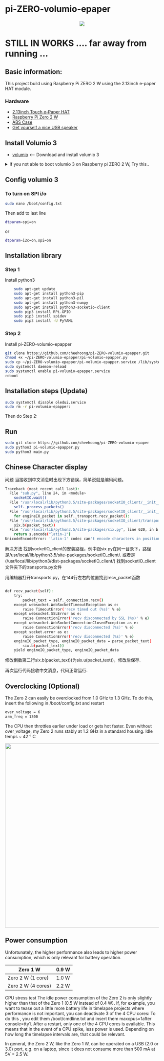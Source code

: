 # pi-ZERO-volumio-epaper
###

<p align="center">
<img src="https://www.waveshare.com/img/devkit/LCD/2.13inch-Touch-e-Paper-HAT-with-case/2.13inch-Touch-e-Paper-HAT-with-case-details-1.jpg"
</p>

# STILL IN WORKS .... far away from running ...
    
## Basic information:
This project build using Raspberry Pi ZERO 2 W using the 2.13inch e-paper HAT module.
### Hardware
- [2.13inch Touch e-Paper HAT](https://www.waveshare.net/wiki/2.13inch_Touch_e-Paper_HAT)
- [Raspberry Pi Zero 2 W](https://www.raspberrypi.com/products/raspberry-pi-zero-2-w)
- [ABS Case](https://www.waveshare.com/2.13inch-Touch-e-Paper-HAT-with-case.htm)
- [Get yourself a nice USB speaker](https://www.aliexpress.com/i/1005001710457608.html)

## Install Volumio 3
- [volumio](https://volumio.com/en/get-started) <-- Download and install volumio 3


<details><summary>If you not able to boot volumio 3 on Raspberry pi ZERO 2 W, Try this..</summary>
<p>

</p>
<p>
- Change new SD-card (could be faulty SD-card)
</p>
<p>
- Setup your SD-card on raspberry pi 3/4, (basic setup + wifi) then move the SD-card to your Raspberry pi ZERO
</p>
</details>

## Config volumio 3
### To turn on SPI i/o
```bash
sudo nano /boot/config.txt
```
Then add to last line
```bash
dtparam=spi=on
```
or
```bash
dtparam=i2c=on,spi=on
```

## Installation library

### Step 1
Install python3
```bash
    sudo apt-get update
    sudo apt-get install python3-pip
    sudo apt-get install python3-pil
    sudo apt-get install python3-numpy 
    sudo apt-get install python3-socketio-client
    sudo pip3 install RPi.GPIO
    sudo pip3 install spidev
    sudo pip3 install -U PyYAML

```
### Step 2
Install pi-ZERO-volumio-epapper

```bash
git clone https://github.com/cheehoong/pi-ZERO-volumio-epapper.git
chmod +x ~/pi-ZERO-volumio-epapper/pi-volumio-epapper.py
sudo cp ~/pi-ZERO-volumio-epapper/pi-volumio-epapper.service /lib/systemd/system/
sudo systemctl daemon-reload
sudo systemctl enable pi-volumio-epapper.service
reboot
````
## Installation steps (Update)
```bash
sudo systemctl disable oledui.service
sudo rm -r pi-volumio-epapper:
```
Then do Step 2:

## Run

```bash
sudo git clone https://github.com/cheehoong/pi-ZERO-volumio-epaper
sudo python3 pi-volumio-epapper.py
sudo python3 main.py
```

## Chinese Character display

问题
当接收到中文消息时出现下方错误，简单说就是编码问题。
```bash
Traceback (most recent call last):
  File "sub.py", line 24, in <module>
    socketIO.wait()
  File "/usr/local/lib/python3.5/site-packages/socketIO_client/__init__.py", line 232, in wait
    self._process_packets()
  File "/usr/local/lib/python3.5/site-packages/socketIO_client/__init__.py", line 254, in _process_packets
    for engineIO_packet in self._transport.recv_packet():
  File "/usr/local/lib/python3.5/site-packages/socketIO_client/transports.py", line 155, in recv_packet
    six.b(packet_text))
  File "/usr/local/lib/python3.5/site-packages/six.py", line 620, in b
    return s.encode("latin-1")
UnicodeEncodeError: 'latin-1' codec can't encode characters in position 21-27: ordinal not in range(256)
```
解决方法
找到socketIO_client的安装路径，例中跟six.py在同一目录下，路径是/usr/local/lib/python3.5/site-packages/socketIO_client/.
或者是(/usr/local/lib/python3/dist-packages/socketIO_client/)
找到socketIO_client文件夹下的transports.py文件

用编辑器打开transports.py，在144行左右的位置找到recv_packet函数
```bash

def recv_packet(self):
    try:
        packet_text = self._connection.recv()
    except websocket.WebSocketTimeoutException as e:
        raise TimeoutError('recv timed out (%s)' % e)
    except websocket.SSLError as e:
        raise ConnectionError('recv disconnected by SSL (%s)' % e)
    except websocket.WebSocketConnectionClosedException as e:
        raise ConnectionError('recv disconnected (%s)' % e)
    except socket.error as e:
        raise ConnectionError('recv disconnected (%s)' % e)
    engineIO_packet_type, engineIO_packet_data = parse_packet_text(
        six.b(packet_text))
    yield engineIO_packet_type, engineIO_packet_data
```
修改倒数第二行six.b(packet_text))为six.u(packet_text))，修改后保存.

再次运行代码接收中文消息，代码正常运行.


## Overclocking (Optional)
The Zero 2 can easily be overclocked from 1.0 GHz to 1.3 GHz.
To do this, insert the following in /boot/config.txt and restart

```bash
over_voltage = 6
arm_freq = 1300
```
The CPU then throttles earlier under load or gets hot faster.
Even without over_voltage, my Zero 2 runs stably at 1.2 GHz in a standard housing. Idle temps ~ 42 ° C

<p align="center">
<img src="https://assets.raspberrypi.com/static/51035ec4c2f8f630b3d26c32e90c93f1/2b8d7/zero2-hero.webp" alt width="603" height=""400"
</p>

## Power consumption
Unfortunately, the higher performance also leads to higher power consumption, which is only relevant for battery operation.

| Zero 1 W            | 0.9 W       |
|---------------------|-------------|
| Zero 2 W (1 core)   | 1.0 W       |
| Zero 2 W (4 cores)  | 2.2 W       |

CPU stress test
The idle power consumption of the Zero 2 is only slightly higher than that of the Zero 1 (0.5 W instead of 0.4 W).
If, for example, you want to tease out a little more battery life in timelapse projects where performance is not important, you can deactivate 3 of the 4 CPU cores:
To do this , you edit them /boot/cmdline.txt and insert them maxcpus=1after console=tty1. After a restart, only one of the 4 CPU cores is available. This means that in the event of a CPU spike, less power is used. Depending on how long the timelapse intervals are, that could be relevant.

In general, the Zero 2 W, like the Zero 1 W, can be operated on a USB (2.0 or 3.0) port, e.g. on a laptop, since it does not consume more than 500 mA at 5V = 2.5 W.
